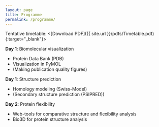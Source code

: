 ```yaml
---
layout: page
title: Programme
permalink: /programme/
---
```


Tentative timetable: <[Download PDF]({{ site.url }}/pdfs/Timetable.pdf){:target="_blank"}>


**Day 1**: Biomolecular visualization

* Protein Data Bank (PDB)
* Visualization in PyMOL
* (Making publication quality figures)

**Day 1**: Structure prediction

* Homology modeling (Swiss-Model)
* (Secondary structure prediction (PSIPRED))

**Day 2**: Protein flexibility

* Web-tools for comparative structure and flexibility analysis
* Bio3D for protein structure analysis


